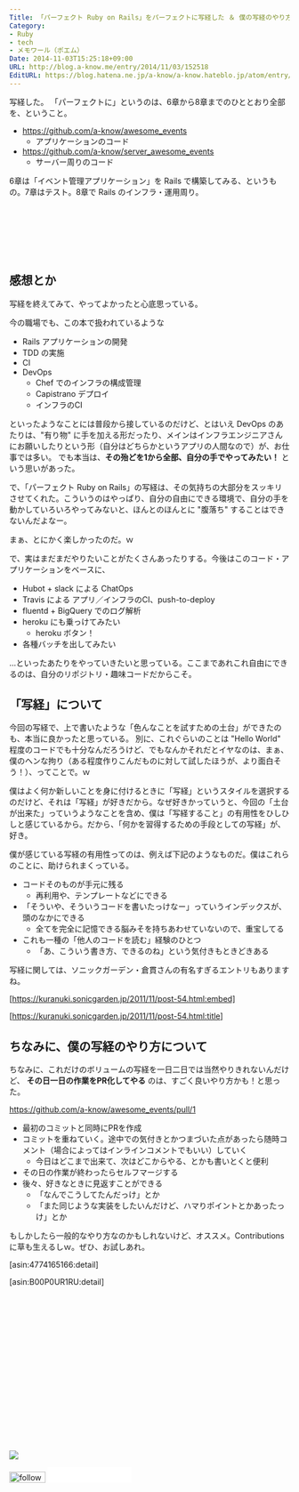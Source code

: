 ```yaml
---
Title: 「パーフェクト Ruby on Rails」をパーフェクトに写経した ＆ 僕の写経のやり方について
Category:
- Ruby
- tech
- メモワール（ポエム）
Date: 2014-11-03T15:25:18+09:00
URL: http://blog.a-know.me/entry/2014/11/03/152518
EditURL: https://blog.hatena.ne.jp/a-know/a-know.hateblo.jp/atom/entry/8454420450072223675
---
```


写経した。
「パーフェクトに」というのは、6章から8章までのひととおり全部を、ということ。

* https://github.com/a-know/awesome_events
    * アプリケーションのコード
* https://github.com/a-know/server_awesome_events
    * サーバー周りのコード

6章は「イベント管理アプリケーション」を Rails で構築してみる、というもの。7章はテスト。8章で Rails のインフラ・運用周り。

<!-- more -->

<script async src="//pagead2.googlesyndication.com/pagead/js/adsbygoogle.js"></script>
<!-- article-top -->
<ins class="adsbygoogle"
     style="display:inline-block;width:728px;height:90px"
     data-ad-client="ca-pub-3463034538369189"
     data-ad-slot="8367620130"></ins>
<script>
(adsbygoogle = window.adsbygoogle || []).push({});
</script>


## 感想とか

写経を終えてみて、やってよかったと心底思っている。

今の職場でも、この本で扱われているような

* Rails アプリケーションの開発
* TDD の実施
* CI
* DevOps
    * Chef でのインフラの構成管理
    * Capistrano デプロイ
    * インフラのCI

といったようなことには普段から接しているのだけど、とはいえ DevOps のあたりは、"有り物" に手を加える形だったり、メインはインフラエンジニアさんにお願いしたりという形（自分はどちらかというアプリの人間なので）が、お仕事では多い。
でも本当は、**その殆どを1から全部、自分の手でやってみたい！** という思いがあった。

で、「パーフェクト Ruby on Rails」の写経は、その気持ちの大部分をスッキリさせてくれた。こういうのはやっぱり、自分の自由にできる環境で、自分の手を動かしていろいろやってみないと、ほんとのほんとに "腹落ち" することはできないんだよなー。

まぁ、とにかく楽しかったのだ。ｗ

で、実はまだまだやりたいことがたくさんあったりする。今後はこのコード・アプリケーションをベースに、

* Hubot + slack による ChatOps
* Travis による アプリ／インフラのCI、push-to-deploy
* fluentd + BigQuery でのログ解析
* heroku にも乗っけてみたい
    * heroku ボタン！
* 各種バッチを出してみたい

...といったあたりをやっていきたいと思っている。ここまであれこれ自由にできるのは、自分のリポジトリ・趣味コードだからこそ。


## 「写経」について

今回の写経で、上で書いたような「色んなことを試すための土台」ができたのも、本当に良かったと思っている。
別に、これぐらいのことは "Hello World" 程度のコードでも十分なんだろうけど、でもなんかそれだとイヤなのは、まぁ、僕のヘンな拘り（ある程度作りこんだものに対して試したほうが、より面白そう！）、ってことで。ｗ

僕はよく何か新しいことを身に付けるときに「写経」というスタイルを選択するのだけど、それは「写経」が好きだから。なぜ好きかっていうと、今回の「土台が出来た」っていうようなことを含め、僕は「写経すること」の有用性をひしひしと感じているから。だから、「何かを習得するための手段としての写経」が、好き。

僕が感じている写経の有用性ってのは、例えば下記のようなものだ。僕はこれらのことに、助けられまくっている。

* コードそのものが手元に残る
    * 再利用や、テンプレートなどにできる
* 「そういや、そういうコードを書いたっけなー」っていうインデックスが、頭のなかにできる
    * 全てを完全に記憶できる脳みそを持ちあわせていないので、重宝してる
* これも一種の「他人のコードを読む」経験のひとつ
    * 「あ、こういう書き方、できるのね」という気付きもときどきある


写経に関しては、ソニックガーデン・倉貫さんの有名すぎるエントリもありますね。


[https://kuranuki.sonicgarden.jp/2011/11/post-54.html:embed]

[https://kuranuki.sonicgarden.jp/2011/11/post-54.html:title]




## ちなみに、僕の写経のやり方について
ちなみに、これだけのボリュームの写経を一日二日では当然やりきれないんだけど、 **その日一日の作業をPR化してやる** のは、すごく良いやり方かも！と思った。



https://github.com/a-know/awesome_events/pull/1

* 最初のコミットと同時にPRを作成
* コミットを重ねていく。途中での気付きとかつまづいた点があったら随時コメント（場合によってはインラインコメントでもいい）していく
    * 今日はどこまで出来て、次はどこからやる、とかも書いとくと便利
* その日の作業が終わったらセルフマージする
* 後々、好きなときに見返すことができる
    * 「なんでこうしてたんだっけ」とか
    * 「また同じような実装をしたいんだけど、ハマりポイントとかあったっけ」とか


もしかしたら一般的なやり方なのかもしれないけど、オススメ。Contributions に草も生えるしｗ。ぜひ、お試しあれ。

[asin:4774165166:detail]

[asin:B00P0UR1RU:detail]


<div>
<br>
<script async src="//pagead2.googlesyndication.com/pagead/js/adsbygoogle.js"></script>
<!-- article-bottom2 -->
<ins class="adsbygoogle"
     style="display:inline-block;width:300px;height:250px"
     data-ad-client="ca-pub-3463034538369189"
     data-ad-slot="5274552934"></ins>
<script>
(adsbygoogle = window.adsbygoogle || []).push({});
</script>

<a href="http://bit.ly/grass-graph" target='blank' rel="nofollow"><img src="https://cdn-ak.f.st-hatena.com/images/fotolife/a/a-know/20170405/20170405220342.png"></a>
<br>
</div>

<div>
<a href='http://cloud.feedly.com/#subscription%2Ffeed%2Fhttp%3A%2F%2Fblog.a-know.me%2Ffeed'  target='blank'><img id='feedlyFollow' src='http://s3.feedly.com/img/follows/feedly-follow-rectangle-volume-small_2x.png' alt='follow us in feedly' width='65' height='20'></a>



<iframe src="//blog.hatena.ne.jp/a-know/a-know.hateblo.jp/subscribe/iframe" allowtransparency="true" frameborder="0" scrolling="no" width="150" height="28"></iframe>
</div>
